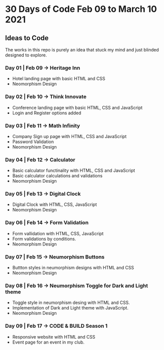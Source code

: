 # 30 Days of Code Feb 09 to March 10 2021

## Ideas to Code

The works in this repo is purely an idea that stuck my mind and just blinded designed to explore.

### Day 01 | Feb 09 -> Heritage Inn 
* Hotel landing page with basic HTML and CSS 
* Neomorphism Design 

### Day 02 | Feb 10 -> Think Innovate
* Conference landing page with basic HTML, CSS and JavaScript
* Login and Register options added

### Day 03 | Feb 11 -> Math Infinity
* Company Sign up page with HTML, CSS and JavaScript
* Password Validation
* Neomorphism Design 

### Day 04 | Feb 12 -> Calculator
* Basic calculator functinality with HTML, CSS and JavaScript
* Basic calculator calculations and validations
* Neomorphism Design 

### Day 05 | Feb 13 -> Digital Clock
* Digital Clock with HTML, CSS, JavaScript
* Neomorphism Design 

### Day 06 | Feb 14 -> Form Validation
* Form vallidation with HTML, CSS, JavaScript
* Form validations by conditions.
* Neomorphism Design 

### Day 07 | Feb 15 -> Neumorphism Buttons
* Buttton styles in neumorphism designs with HTML and CSS
* Neomorphism Design 

### Day 08 | Feb 16 -> Neumorphism Toggle for Dark and Light theme
* Toggle style in neumorphism desing with HTML and CSS.
* Implementation of Dark and Light theme with JavaScript.
* Neomorphism Design 

### Day 09 | Feb 17 -> CODE & BUILD Season 1
* Responsive website with HTML and CSS
* Event page for an event in my club.
